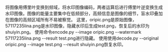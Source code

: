 将图像用傅里叶变换到频域，将水印图像编码，两者运算后进行傅里叶逆变换生成水印图像。图像的能量主要集中在低频部分，高频信息是图像的细节，盲水印叠加在图像的高频区域所有不易被察觉。
这里，oripic.png是原始图像，57117235lina.png是水印图像，隐藏水印后生成test.png，恢复后的水印为shuiyin.png。
使用命令encode.py --image oripic.png --watermark 57117235lina.png --result test.png进行隐藏。
使用使用decode.py --original oripic.png --image test.png --result shuiyin.png恢复水印。
